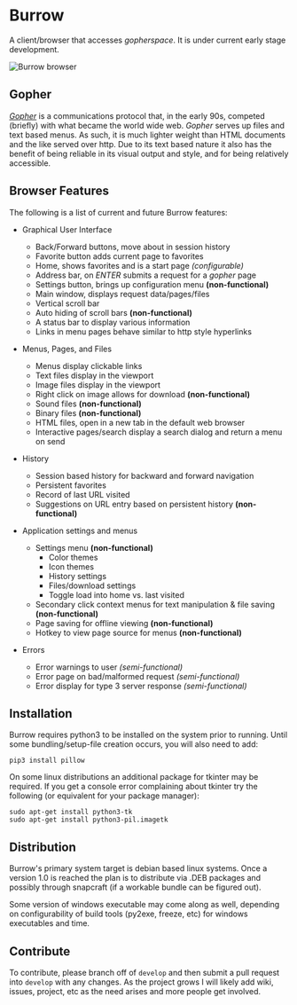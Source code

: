 # Burrow
A client/browser that accesses _gopherspace_. It is under current early stage development.

 ![Burrow browser](http://brianmevans.com/files/burrow_01.png "Burrow v0.1.8 main window")

## Gopher
[_Gopher_](https://en.wikipedia.org/wiki/Gopher_(protocol)) is a communications protocol that, in the early 90s, competed (briefly) with what became the world wide web. _Gopher_ serves up files and text based menus. As such, it is much lighter weight than HTML documents and the like served over http. Due to its text based nature it also has the benefit of being reliable in its visual output and style, and for being relatively accessible. 

## Browser Features
The following is a list of current and future Burrow features:

- Graphical User Interface
    - Back/Forward buttons, move about in session history
    - Favorite button adds current page to favorites
    - Home, shows favorites and is a start page _(configurable)_
    - Address bar, on _ENTER_ submits a request for a _gopher_ page
    - Settings button, brings up configuration menu __(non-functional)__
    - Main window, displays request data/pages/files
    - Vertical scroll bar
    - Auto hiding of scroll bars __(non-functional)__
    - A status bar to display various information
    - Links in menu pages behave similar to http style hyperlinks

- Menus, Pages, and Files
    - Menus display clickable links
    - Text files display in the viewport
    - Image files display in the viewport
    - Right click on image allows for download __(non-functional)__
    - Sound files __(non-functional)__
    - Binary files __(non-functional)__
    - HTML files, open in a new tab in the default web browser
    - Interactive pages/search display a search dialog and return a menu on send

- History
    - Session based history for backward and forward navigation
    - Persistent favorites
    - Record of last URL visited
    - Suggestions on URL entry based on persistent history __(non-functional)__

- Application settings and menus
    - Settings menu __(non-functional)__
        - Color themes
        - Icon themes
        - History settings
        - Files/download settings
        - Toggle load into home vs. last visited
    - Secondary click context menus for text manipulation & file saving __(non-functional)__
    - Page saving for offline viewing __(non-functional)__
    - Hotkey to view page source for menus __(non-functional)__
    
- Errors
    - Error warnings to user _(semi-functional)_
    - Error page on bad/malformed request _(semi-functional)_
    - Error display for type 3 server response _(semi-functional)_


## Installation

Burrow requires python3 to be installed on the system prior to running.
Until some bundling/setup-file creation occurs, you will also need to add:
    
    pip3 install pillow
    

On some linux distributions an additional package for tkinter may be required.
If you get a console error complaining about tkinter try the following (or equivalent for your package manager):

    sudo apt-get install python3-tk
    sudo apt-get install python3-pil.imagetk
    

## Distribution

Burrow's primary system target is debian based linux systems. Once a version 1.0 is reached the plan is to distribute via .DEB packages and possibly through snapcraft (if a workable bundle can be figured out).

Some version of windows executable may come along as well, depending on configurability of build tools (py2exe, freeze, etc) for windows executables and time.


## Contribute

To contribute, please branch off of `develop` and then submit a pull request into `develop` with any changes. As the project grows I will likely add wiki, issues, project, etc as the need arises and more people get involved.
